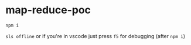 # map-reduce-poc


`npm i`

`sls offline`
or if you're in vscode just press `f5` for debugging (after `npm i`)
